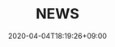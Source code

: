 ---
title: "NEWS"
date: 2020-04-04T18:19:26+09:00
outputs:
- html
draft: false
description: The University of Tokyo, Faculty of Science, Department of Information Science, Graduate School of Information Science and Technology, Department of Computer Science
keywords:
- NEWS
- The University of Tokyo
- Faculty of Science
- Department of Information Science
- Graduate School of Information Science and Technology
- Department of Computer Science
slug: list
---